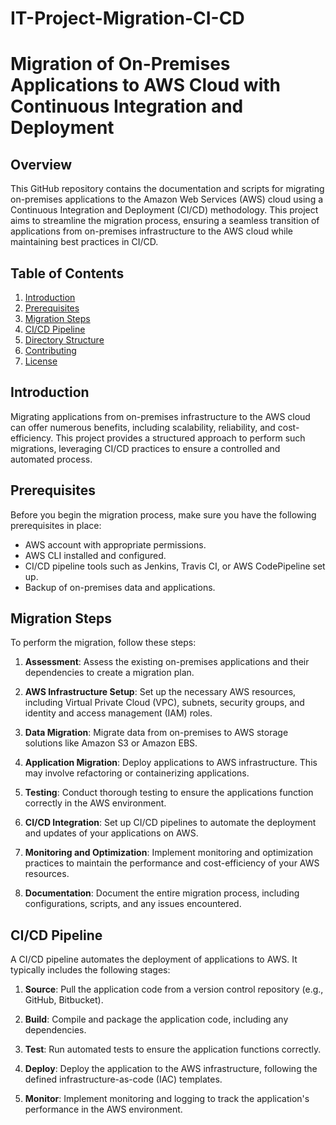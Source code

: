 # IT-Project-Migration-CI-CD

# Migration of On-Premises Applications to AWS Cloud with Continuous Integration and Deployment

## Overview

This GitHub repository contains the documentation and scripts for migrating on-premises applications to the Amazon Web Services (AWS) cloud using a Continuous Integration and Deployment (CI/CD) methodology. This project aims to streamline the migration process, ensuring a seamless transition of applications from on-premises infrastructure to the AWS cloud while maintaining best practices in CI/CD.

## Table of Contents

1. [Introduction](#introduction)
2. [Prerequisites](#prerequisites)
3. [Migration Steps](#migration-steps)
4. [CI/CD Pipeline](#cicd-pipeline)
5. [Directory Structure](#directory-structure)
6. [Contributing](#contributing)
7. [License](#license)

## Introduction

Migrating applications from on-premises infrastructure to the AWS cloud can offer numerous benefits, including scalability, reliability, and cost-efficiency. This project provides a structured approach to perform such migrations, leveraging CI/CD practices to ensure a controlled and automated process.

## Prerequisites

Before you begin the migration process, make sure you have the following prerequisites in place:

- AWS account with appropriate permissions.
- AWS CLI installed and configured.
- CI/CD pipeline tools such as Jenkins, Travis CI, or AWS CodePipeline set up.
- Backup of on-premises data and applications.

## Migration Steps

To perform the migration, follow these steps:

1. **Assessment**: Assess the existing on-premises applications and their dependencies to create a migration plan.

2. **AWS Infrastructure Setup**: Set up the necessary AWS resources, including Virtual Private Cloud (VPC), subnets, security groups, and identity and access management (IAM) roles.

3. **Data Migration**: Migrate data from on-premises to AWS storage solutions like Amazon S3 or Amazon EBS.

4. **Application Migration**: Deploy applications to AWS infrastructure. This may involve refactoring or containerizing applications.

5. **Testing**: Conduct thorough testing to ensure the applications function correctly in the AWS environment.

6. **CI/CD Integration**: Set up CI/CD pipelines to automate the deployment and updates of your applications on AWS.

7. **Monitoring and Optimization**: Implement monitoring and optimization practices to maintain the performance and cost-efficiency of your AWS resources.

8. **Documentation**: Document the entire migration process, including configurations, scripts, and any issues encountered.

## CI/CD Pipeline

A CI/CD pipeline automates the deployment of applications to AWS. It typically includes the following stages:

1. **Source**: Pull the application code from a version control repository (e.g., GitHub, Bitbucket).

2. **Build**: Compile and package the application code, including any dependencies.

3. **Test**: Run automated tests to ensure the application functions correctly.

4. **Deploy**: Deploy the application to the AWS infrastructure, following the defined infrastructure-as-code (IAC) templates.

5. **Monitor**: Implement monitoring and logging to track the application's performance in the AWS environment.
